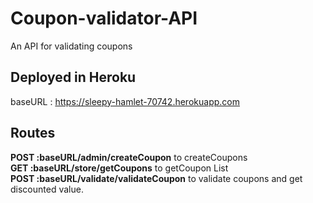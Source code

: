 # Coupon-validator-API
An API for validating coupons 
## Deployed in Heroku
baseURL : https://sleepy-hamlet-70742.herokuapp.com

## Routes
**POST :baseURL/admin/createCoupon** to createCoupons  
**GET :baseURL/store/getCoupons** to getCoupon List  
**POST :baseURL/validate/validateCoupon** to validate coupons and get discounted value.  
